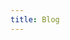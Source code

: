 ```yaml
---
title: Blog
---
```


<head>
	<style>
    .post:hover {
      text-decoration: none;
    }

    .post-list {
      overflow: hidden;
    }

		.post {
			vertical-align: top;
			color: #111;
      height: 100%;
      padding-bottom: 15px;
      margin-bottom: 15px;
      border-bottom: 1px solid var(--global-divider-color);
      display: flex;
      flex-wrap: wrap;
		}

    .post:last-child {
      border-bottom: 0;
    }

		.post h3 {
			margin-bottom: 0px;
		}

    .post-metadata {
      margin-top: 0.5rem;
      margin-right: 0.5rem;
      font-size: 0.9rem;
      width: calc(15% - 0.5rem);
      order: 0;
      margin-bottom: 0px;
    }

    .post-date {
      color: #333;
      margin-right: 0.5rem;
    }

    .post-tags {
    }

    .post-tag {
      width: fit-content;
      padding: 0.01rem 0.3rem;
      color: white;
      font-weight: bold;
      background-color: #333;
      border-radius: 4px;
      border: 1px solid #0008;
      margin-bottom: 0.2em;

      font-size: 0.7rem;
      line-height: 1.0rem;
    }

    .post-tag.peer-reviewed {
      background-color: #557;
    }

    .post-tag.editorial {
      background-color: #646;
    }

    .post-meat {
      width: 45%;
      margin: 0;
      padding-right: 0.8rem;
      box-sizing: border-box;
      order: 1;
    }

		.post-authors {
      font-size: 0.9rem;
			color: #555;
		}

    .post-thumbnail {
      width: 40%;
      margin: 0;
      order: 2;
    }

    .post-name {
      margin-bottom: 0;
    }

    .post-thumbnail img {
      width: 100%;
    }

    @media (max-width: 750px) {
      .post {
        display: block;
      }

      .post-metadata * {
        display: inline-block;
      }

      .post-tags {
        transform: translateY(-2px);
      }

      .post-metadata {
        width: 100%;
      }

      .post-thumbnail {
        width: 100%;
      }

      .post-meat {
        width: 100%;
      }
    }

	</style>
</head>

# Blog

<div class="post-list">
  {% assign articles = site.blog | sort: 'date' | reverse %}
  {% for item in articles %}
  <a href="{{item.url | relative_url}}" class="post">
    <div class="post-metadata">
      <div class="post-date">{{item.date | date: "%b. %d, %Y"}}</div>
      {% if item.tags %}
      <div class="post-tags">
        {% for tag in item.tags %}
        <div class="post-tag {{tag}}">{{tag}}</div>
        {% endfor %}
      </div>
      {% endif %}
    </div>
    <div class="post-thumbnail"><img src="{{item.image | relative_url }}"></div>
    <div class="post-meat">
      <h2 class="post-name">{{item.title}}</h2>
      <p class="post-authors">{{item.authors | map: 'name' | better_join: ", ", ", and "}}</p>
      <p class="post-abstract">{% if item.description %} {{item.description}} {% else %} {{item.excerpt}} {% endif %}</p>
    </div>
  </a>
  {% endfor %}
</div>
